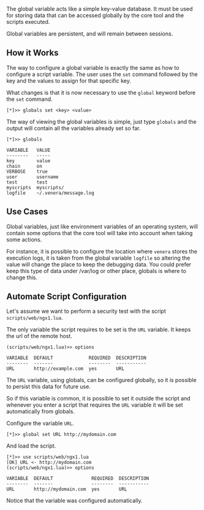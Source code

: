 The global variable acts like a simple key-value database. It must be used for storing data that can be accessed globally by the core tool and the scripts executed.

Global variables are persistent, and will remain between sessions.

## How it Works

The way to configure a global variable is exactly the same as how to configure a script variable. The user uses the `set` command followed by the key and the values to assign for that specific key.

What changes is that it is now necessary to use the `global` keyword before the `set` command.

```
[*]>> globals set <key> <value>
```

The way of viewing the global variables is simple, just type `globals` and the output will contain all the variables already set so far.

```
[*]>> globals

VARIABLE   VALUE
--------   -----
key        value
chain      on
VERBOSE    true
user       username
test       test
myscripts  myscripts/
logfile    ~/.venera/message.log
```

## Use Cases

Global variables, just like environment variables of an operating system, will contain some options that the core tool will take into account when taking some actions.

For instance, it is possible to configure the location where `venera` stores the execution logs, it is taken from the global variable `logfile` so altering the value will change the place to keep the debugging data. You could prefer keep this type of data under /var/log or other place, globals is where to change this.

## Automate Script Configuration

Let's assume we want to perform a security test with the script `scripts/web/ngx1.lua`.

The only variable the script requires to be set is the `URL` variable. It keeps the url of the remote host.

```
(scripts/web/ngx1.lua)>> options

VARIABLE  DEFAULT             REQUIRED  DESCRIPTION
--------  -------             --------  -----------
URL       http://example.com  yes       URL
```

The `URL` variable, using globals, can be configured globally, so it is possible to persist this data for future use.

So if this variable is common, it is possible to set it outside the script and whenever you enter a script that requires the `URL` variable it will be set automatically from globals.

Configure the variable `URL`.

```
[*]>> global set URL http://mydomain.com
```

And load the script.

```
[*]>> use scripts/web/ngx1.lua
[OK] URL <- http://mydomain.com
(scripts/web/ngx1.lua)>> options

VARIABLE  DEFAULT              REQUIRED  DESCRIPTION
--------  -------              --------  -----------
URL       http://mydomain.com  yes       URL
```

Notice that the variable was configured automatically.